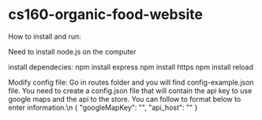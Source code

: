 # cs160-organic-food-website

How to install and run:

Need to install node.js on the computer

install dependecies:
npm install express
npm install https
npm install reload

Modify config file:
Go in routes folder and you will find config-example.json file. You need to create a config.json file that will contain the api key 
to use google maps and the api to the store. You can follow to format below to enter information.\n
{
  "googleMapKey": "",
  "api_host": ""
}





